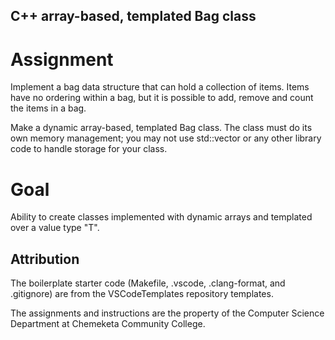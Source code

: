 ## C++ array-based, templated Bag class

# Assignment

Implement a bag data structure that can hold a collection of items. Items have no ordering within a bag, but it is possible to add, remove and count the items in a bag.

Make a dynamic array-based, templated Bag class. The class must do its own memory management; you may not use std::vector or any other library code to handle storage for your class.

# Goal

Ability to create classes implemented with dynamic arrays and templated over a value type "T".

## Attribution

The boilerplate starter code (Makefile, .vscode, .clang-format, and .gitignore) are from the VSCodeTemplates repository templates.

The assignments and instructions are the property of the Computer Science Department at Chemeketa Community College.
